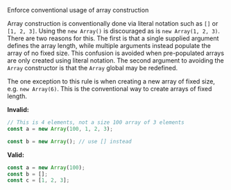 Enforce conventional usage of array construction

Array construction is conventionally done via literal notation such as `[]` or
`[1, 2, 3]`. Using the `new Array()` is discouraged as is `new Array(1, 2, 3)`.
There are two reasons for this. The first is that a single supplied argument
defines the array length, while multiple arguments instead populate the array of
no fixed size. This confusion is avoided when pre-populated arrays are only
created using literal notation. The second argument to avoiding the `Array`
constructor is that the `Array` global may be redefined.

The one exception to this rule is when creating a new array of fixed size, e.g.
`new Array(6)`. This is the conventional way to create arrays of fixed length.

**Invalid:**

```typescript
// This is 4 elements, not a size 100 array of 3 elements
const a = new Array(100, 1, 2, 3);

const b = new Array(); // use [] instead
```

**Valid:**

```typescript
const a = new Array(100);
const b = [];
const c = [1, 2, 3];
```
